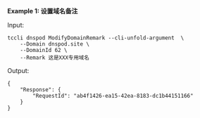 **Example 1: 设置域名备注**



Input: 

```
tccli dnspod ModifyDomainRemark --cli-unfold-argument  \
    --Domain dnspod.site \
    --DomainId 62 \
    --Remark 这是XXX专用域名
```

Output: 
```
{
    "Response": {
        "RequestId": "ab4f1426-ea15-42ea-8183-dc1b44151166"
    }
}
```


